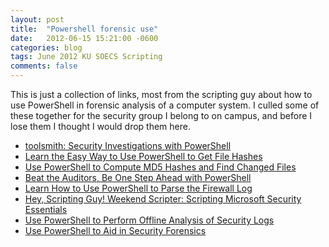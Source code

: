 ```yaml
---
layout: post
title:  "Powershell forensic use"
date:   2012-06-15 15:21:00 -0600
categories: blog
tags: June 2012 KU SOECS Scripting
comments: false
---
```

This is just a collection of links, most from the scripting guy about how to use PowerShell in forensic analysis of a computer system.
I culled some of these together for the security group I belong to on campus, and before I lose them I thought I would drop them here.

* [toolsmith: Security Investigations with PowerShell](http://holisticinfosec.blogspot.com/2012/06/toolsmith-security-investigations-with.html)
* [Learn the Easy Way to Use PowerShell to Get File Hashes](http://blogs.technet.com/b/heyscriptingguy/archive/2012/05/30/learn-the-easy-way-to-use-powershell-to-get-file-hashes.aspx)
* [Use PowerShell to Compute MD5 Hashes and Find Changed Files](http://blogs.technet.com/b/heyscriptingguy/archive/2012/05/31/use-powershell-to-compute-md5-hashes-and-find-changed-files.aspx)
* [Beat the Auditors, Be One Step Ahead with PowerShell](http://blogs.technet.com/b/heyscriptingguy/archive/2012/01/31/beat-the-auditors-be-one-step-ahead-with-powershell.aspx)
* [Learn How to Use PowerShell to Parse the Firewall Log](http://blogs.technet.com/b/heyscriptingguy/archive/2011/08/03/learn-how-to-use-powershell-to-parse-the-firewall-log.aspx)
* [Hey, Scripting Guy! Weekend Scripter: Scripting Microsoft Security Essentials](http://blogs.technet.com/b/heyscriptingguy/archive/2010/05/16/hey-scripting-guy-weekend-scripter-scripting-microsoft-security-essentials.aspx)
* [Use PowerShell to Perform Offline Analysis of Security Logs](http://blogs.technet.com/b/heyscriptingguy/archive/2012/05/29/use-powershell-to-perform-offline-analysis-of-security-logs.aspx)
* [Use PowerShell to Aid in Security Forensics](http://blogs.technet.com/b/heyscriptingguy/archive/2012/05/28/use-powershell-to-aid-in-security-forensics.aspx)
